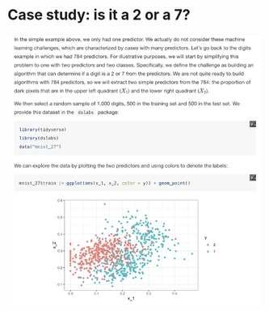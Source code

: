 # Case study: is it a 2 or a 7?
![img14](https://github.com/AldahirLopezNavarrete/Machine-Learning/blob/main/Theory/images/14.png)
